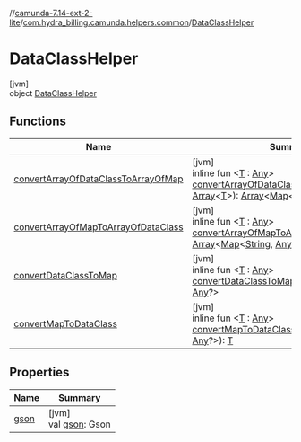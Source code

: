 //[camunda-7.14-ext-2-lite](../../../index.md)/[com.hydra_billing.camunda.helpers.common](../index.md)/[DataClassHelper](index.md)

# DataClassHelper

[jvm]\
object [DataClassHelper](index.md)

## Functions

| Name | Summary |
|---|---|
| [convertArrayOfDataClassToArrayOfMap](convert-array-of-data-class-to-array-of-map.md) | [jvm]<br>inline fun <[T](convert-array-of-data-class-to-array-of-map.md) : [Any](https://kotlinlang.org/api/latest/jvm/stdlib/kotlin/-any/index.html)> [convertArrayOfDataClassToArrayOfMap](convert-array-of-data-class-to-array-of-map.md)(array: [Array](https://kotlinlang.org/api/latest/jvm/stdlib/kotlin/-array/index.html)<[T](convert-array-of-data-class-to-array-of-map.md)>): [Array](https://kotlinlang.org/api/latest/jvm/stdlib/kotlin/-array/index.html)<[Map](https://kotlinlang.org/api/latest/jvm/stdlib/kotlin.collections/-map/index.html)<[String](https://kotlinlang.org/api/latest/jvm/stdlib/kotlin/-string/index.html), [Any](https://kotlinlang.org/api/latest/jvm/stdlib/kotlin/-any/index.html)?>> |
| [convertArrayOfMapToArrayOfDataClass](convert-array-of-map-to-array-of-data-class.md) | [jvm]<br>inline fun <[T](convert-array-of-map-to-array-of-data-class.md) : [Any](https://kotlinlang.org/api/latest/jvm/stdlib/kotlin/-any/index.html)> [convertArrayOfMapToArrayOfDataClass](convert-array-of-map-to-array-of-data-class.md)(array: [Array](https://kotlinlang.org/api/latest/jvm/stdlib/kotlin/-array/index.html)<[Map](https://kotlinlang.org/api/latest/jvm/stdlib/kotlin.collections/-map/index.html)<[String](https://kotlinlang.org/api/latest/jvm/stdlib/kotlin/-string/index.html), [Any](https://kotlinlang.org/api/latest/jvm/stdlib/kotlin/-any/index.html)?>>): [Array](https://kotlinlang.org/api/latest/jvm/stdlib/kotlin/-array/index.html)<[T](convert-array-of-map-to-array-of-data-class.md)> |
| [convertDataClassToMap](convert-data-class-to-map.md) | [jvm]<br>inline fun <[T](convert-data-class-to-map.md) : [Any](https://kotlinlang.org/api/latest/jvm/stdlib/kotlin/-any/index.html)> [convertDataClassToMap](convert-data-class-to-map.md)(obj: [T](convert-data-class-to-map.md)): [Map](https://kotlinlang.org/api/latest/jvm/stdlib/kotlin.collections/-map/index.html)<[String](https://kotlinlang.org/api/latest/jvm/stdlib/kotlin/-string/index.html), [Any](https://kotlinlang.org/api/latest/jvm/stdlib/kotlin/-any/index.html)?> |
| [convertMapToDataClass](convert-map-to-data-class.md) | [jvm]<br>inline fun <[T](convert-map-to-data-class.md) : [Any](https://kotlinlang.org/api/latest/jvm/stdlib/kotlin/-any/index.html)> [convertMapToDataClass](convert-map-to-data-class.md)(map: [Map](https://kotlinlang.org/api/latest/jvm/stdlib/kotlin.collections/-map/index.html)<[String](https://kotlinlang.org/api/latest/jvm/stdlib/kotlin/-string/index.html), [Any](https://kotlinlang.org/api/latest/jvm/stdlib/kotlin/-any/index.html)?>): [T](convert-map-to-data-class.md) |

## Properties

| Name | Summary |
|---|---|
| [gson](gson.md) | [jvm]<br>val [gson](gson.md): Gson |
